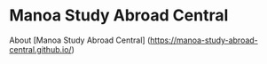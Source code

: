 # Manoa Study Abroad Central 

About [Manoa Study Abroad Central] (https://manoa-study-abroad-central.github.io/)

